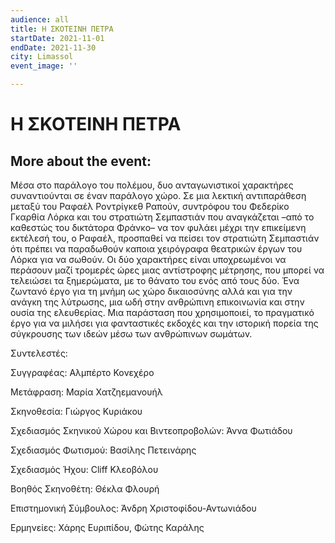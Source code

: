 ```yaml
---
audience: all
title: Η ΣΚΟΤΕΙΝΗ ΠΕΤΡΑ
startDate: 2021-11-01
endDate: 2021-11-30
city: Limassol
event_image: ''

---
```

# Η ΣΚΟΤΕΙΝΗ ΠΕΤΡΑ

## More about the event:

Μέσα στο παράλογο του πολέμου, δυο ανταγωνιστικοί χαρακτήρες συναντιούνται σε έναν παράλογο χώρο. Σε μια λεκτική αντιπαράθεση μεταξύ του Ραφαέλ Ροντρίγκεθ Ραπούν, συντρόφου του Φεδερίκο Γκαρθία Λόρκα και του στρατιώτη Σεμπαστιάν που αναγκάζεται –από το καθεστώς του δικτάτορα Φράνκο– να τον φυλάει μέχρι την επικείμενη εκτέλεσή του, ο Ραφαέλ, προσπαθεί να πείσει τον στρατιώτη Σεμπαστιάν ότι πρέπει να παραδωθούν καποια χειρόγραφα θεατρικών έργων του Λόρκα για να σωθούν. Οι δύο χαρακτήρες είναι υποχρεωμένοι να περάσουν μαζί τρομερές ώρες μιας αντίστροφης μέτρησης, που μπορεί να τελειώσει τα ξημερώματα, με το θάνατο του ενός από τους δύο. Ένα ζωντανό έργο για τη μνήμη ως χώρο δικαιοσύνης αλλά και για την ανάγκη της λύτρωσης, μια ωδή στην ανθρώπινη επικοινωνία και στην ουσία της ελευθερίας. Μια παράσταση που χρησιμοποιεί, το πραγματικό έργο για να μιλήσει για φανταστικές εκδοχές και την ιστορική πορεία της σύγκρουσης των ιδεών μέσω των ανθρώπινων σωμάτων.

Συντελεστές:

Συγγραφέας: Αλμπέρτο Κονεχέρο

Μετάφραση: Μαρία Χατζηεμανουήλ

Σκηνοθεσία: Γιώργος Κυριάκου

Σχεδιασμός Σκηνικού Χώρου και Βιντεοπροβολών: Άννα Φωτιάδου

Σχεδιασμός Φωτισμού: Βασίλης Πετεινάρης

Σχεδιασμός Ήχου: Cliff Κλεοβόλου

Βοηθός Σκηνοθέτη: Θέκλα Φλουρή

Επιστημονική Σύμβουλος: Άνδρη Χριστοφίδου-Αντωνιάδου

Ερμηνείες: Χάρης Ευριπίδου, Φώτης Καράλης